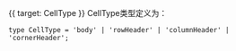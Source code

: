 {{ target: CellType }}
CellType类型定义为：
```
type CellType = 'body' | 'rowHeader' | 'columnHeader' | 'cornerHeader';
```